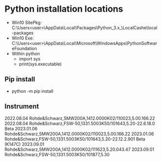 # Python installation locations
- Win10 SitePkg: C:\Users\<user>\AppData\Local\Packages\Python_3.x_\LocalCashe\local-packages
- Win10 Exe:     C:\Users\<user>\AppData\Local\Microsoft\WindowsApps\PythonSoftwareFoundation
- Within python
  - import sys
  - print(sys.executable)

## Pip install
- python -m pip install <package>

## Instrument
2022.08.04 Rohde&Schwarz,SMW200A,1412.0000K02/110023,5.00.166.22
2022.08.04 Rohde&Schwarz,FSW-50,1331.5003K50/101643,5.20-22.6.18.0 Beta
2023.01.06 Rohde&Schwarz,SMW200A,1412.0000K02/110023,5.00.166.22
2023.01.06 Rohde&Schwarz,FSW-50,1331.5003K50/101643,5.20-22.12.2.901 Beta (K147C)
2023.09.01 Rohde&Schwarz,SMW200A,1412.0000K02/111623,5.20.043.47
2023.09.01 Rohde&Schwarz,FSW-50,1331.5003K50/101877,5.30